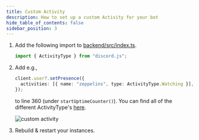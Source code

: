 ```yaml
---
title: Custom Activity
description: How to set up a custom Activity for your bot
hide_table_of_contents: false
sidebar_position: 3
---
```


1. Add the following import to [backend/src/index.ts](https://github.com/Dragory/ZeppelinBot/blob/master/backend/src/index.ts).
   ```ts
   import { ActivityType } from "discord.js";
   ```
2. Add e.g.,

   ```ts
   client.user?.setPresence({
     activities: [{ name: "zeppelins", type: ActivityType.Watching }],
   });
   ```

   to line 360 (under `startUptimeCounter()`). You can find all of the different ActivityType's [here](https://discord-api-types.dev/api/discord-api-types-v10/enum/ActivityType).

   ![custom activity](/img/guides/discord/custom_activity.png "Custom Activity")

3. Rebuild & restart your instances.
